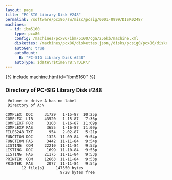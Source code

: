 ```yaml
---
layout: page
title: "PC-SIG Library Disk #248"
permalink: /software/pcx86/sw/misc/pcsig/0001-0999/DISK0248/
machines:
  - id: ibm5160
    type: pcx86
    config: /machines/pcx86/ibm/5160/cga/256kb/machine.xml
    diskettes: /machines/pcx86/diskettes.json,/disks/pcsig0/pcx86/diskettes.json
    autoGen: true
    autoMount:
      B: "PC-SIG Library Disk #248"
    autoType: $date\r$time\rB:\rDIR\r
---
```


{% include machine.html id="ibm5160" %}

### Directory of PC-SIG Library Disk #248

     Volume in drive A has no label
     Directory of A:\

    COMPLEX  DOC     31729   1-15-87  10:25p
    COMPLEX  LIB     43520   1-15-87   7:36p
    COMPLEXF FOR      3103   1-16-87  11:09p
    COMPLEXP PAS      3655   1-16-87  11:09p
    FILES248 TXT       954   2-02-87   5:21p
    FUNCTION DOC      1323  11-09-84   9:54p
    FUNCTION PAS      3442  11-11-84   9:54p
    LISTING  COM     22210  11-11-84   9:53p
    LISTING  DOC      1699  11-10-84   9:53p
    LISTING  PAS     21175  11-11-84   9:53p
    PRINTER  COM     12663  11-11-84   9:53p
    PRINTER  PAS      2077  11-11-84   9:54p
           12 file(s)     147550 bytes
                            9728 bytes free
